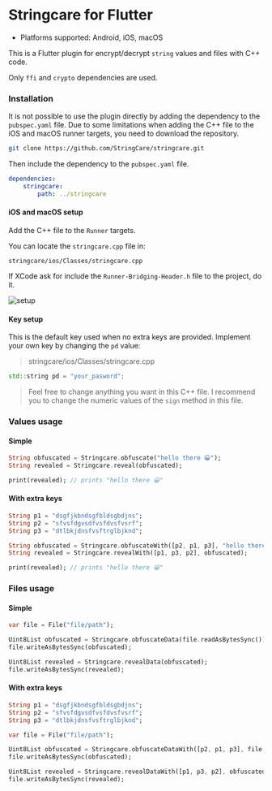 # Stringcare for Flutter

- Platforms supported: Android, iOS, macOS

This is a Flutter plugin for encrypt/decrypt `string` values and files with C++ code. 

Only `ffi` and `crypto` dependencies are used.

### Installation

It is not possible to use the plugin directly by adding the dependency to the `pubspec.yaml` file.
Due to some limitations when adding the C++ file to the iOS and macOS runner targets, you need to download the repository.

```bash
git clone https://github.com/StringCare/stringcare.git
```

Then include the dependency to the `pubspec.yaml` file.

```yaml
dependencies:
    stringcare:
        path: ../stringcare
```

#### iOS and macOS setup

Add the C++ file to the `Runner` targets.

You can locate the `stringcare.cpp` file in:

```
stringcare/ios/Classes/stringcare.cpp
```

If XCode ask for include the `Runner-Bridging-Header.h` file to the project, do it.

![setup](https://github.com/StringCare/stringcare/raw/master/images/ios_macos_setup.png?raw=true)

#### Key setup

This is the default key used when no extra keys are provided.
Implement your own key by changing the `pd` value:

> stringcare/ios/Classes/stringcare.cpp

```cpp
std::string pd = "your_pasword";
```

> Feel free to change anything you want in this C++ file. I recommend you to change the numeric values of the `sign` method in this file.

### Values usage 

#### Simple

```dart
String obfuscated = Stringcare.obfuscate("hello there 😀");
String revealed = Stringcare.reveal(obfuscated);

print(revealed); // prints "hello there 😀"
```

#### With extra keys
```dart
String p1 = "dsgfjkbndsgfbldsgbdjns";
String p2 = "sfvsfdgvsdfvsfdvsfvsrf";
String p3 = "dtlbkjdnsfvsftrglbjknd";

String obfuscated = Stringcare.obfuscateWith([p2, p1, p3], "hello there 😀");
String revealed = Stringcare.revealWith([p1, p3, p2], obfuscated);

print(revealed); // prints "hello there 😀"
```

### Files usage 

#### Simple

```dart
var file = File("file/path");

Uint8List obfuscated = Stringcare.obfuscateData(file.readAsBytesSync());
file.writeAsBytesSync(obfuscated);

Uint8List revealed = Stringcare.revealData(obfuscated);
file.writeAsBytesSync(revealed);
```

#### With extra keys
```dart
String p1 = "dsgfjkbndsgfbldsgbdjns";
String p2 = "sfvsfdgvsdfvsfdvsfvsrf";
String p3 = "dtlbkjdnsfvsftrglbjknd";

var file = File("file/path");

Uint8List obfuscated = Stringcare.obfuscateDataWith([p2, p1, p3], file.readAsBytesSync());
file.writeAsBytesSync(obfuscated);

Uint8List revealed = Stringcare.revealDataWith([p1, p3, p2], obfuscated);
file.writeAsBytesSync(revealed);
```

